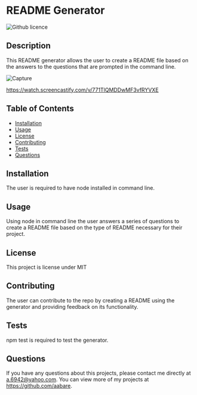 # README Generator
  ![Github licence](http://img.shields.io/badge/license-MIT-blue.svg)
  
  ## Description 
  This README generator allows the user to create a README file based on the answers to the questions that are prompted in the command line.
  
  ![Capture](https://user-images.githubusercontent.com/88077451/138791196-2c837bdc-7b07-46e7-8cc4-d989de094773.PNG)

  https://watch.screencastify.com/v/771TlQMDDwMF3vfRYVXE
  
  ## Table of Contents
  * [Installation](#installation)
  * [Usage](#usage)
  * [License](#license)
  * [Contributing](#contributing)
  * [Tests](#tests)
  * [Questions](#questions)
  
  ## Installation 
  The user is required to have node installed in command line.
  ## Usage 
  Using node in command line the user answers a series of questions to create a README file based on the type of README necessary for their project.
  ## License 
  This project is license under MIT
  ## Contributing 
  The user can contribute to the repo by creating a README using the generator and providing feedback on its functionality.
  ## Tests
  npm test is required to test the generator.
  ## Questions
  If you have any questions about this projects, please contact me directly at a.6942@yahoo.com. You can view more of my projects at https://github.com/aabare.

